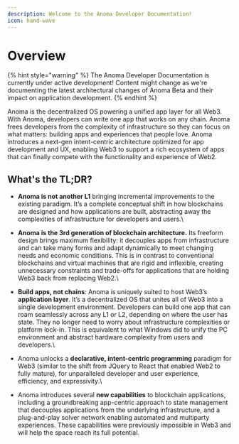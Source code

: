 ```yaml
---
description: Welcome to the Anoma Developer Documentation!
icon: hand-wave
---
```


# Overview

{% hint style="warning" %}
The Anoma Developer Documentation is currently under active development! Content might change as we're documenting the latest architectural changes of Anoma Beta and their impact on application development.
{% endhint %}

Anoma is the decentralized OS powering a unified app layer for all Web3. With Anoma, developers can write one app that works on any chain. Anoma frees developers from the complexity of infrastructure so they can focus on what matters: building apps and experiences that people love. Anoma introduces a next-gen intent-centric architecture optimized for app development and UX, enabling Web3 to support a rich ecosystem of apps that can finally compete with the functionality and experience of Web2.

## What's the TL;DR?

* **Anoma is not another L1** bringing incremental improvements to the existing paradigm. It’s a complete conceptual shift in how blockchains are designed and how applications are built, abstracting away the complexities of infrastructure for developers and users.\

* **Anoma is the 3rd generation of blockchain architecture.** Its freeform design brings maximum flexibility: it decouples apps from infrastructure and can take many forms and adapt dynamically to meet changing needs and economic conditions. This is in contrast to conventional blockchains and virtual machines that are rigid and inflexible, creating unnecessary constraints and trade-offs for applications that are holding Web3 back from replacing Web2.\

* **Build apps, not chains**: Anoma is uniquely suited to host Web3’s **application layer**. It’s a decentralized OS that unites all of Web3 into a single development environment. Developers can build one app that can roam seamlessly across any L1 or L2, depending on where the user has state. They no longer need to worry about infrastructure complexities or platform lock-in. This is equivalent to what Windows did to unify the PC environment and abstract hardware complexity from users and developers.\

* Anoma unlocks a **declarative, intent-centric programming** paradigm for Web3 (similar to the shift from JQuery to React that enabled Web2 to fully mature), for unparalleled developer and user experience, efficiency, and expressivity.\

* Anoma introduces several **new capabilities** to blockchain applications, including a groundbreaking app-centric approach to state management that decouples applications from the underlying infrastructure, and a plug-and-play solver network enabling automated and multiparty experiences. These capabilities were previously impossible in Web3 and will help the space reach its full potential.

